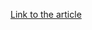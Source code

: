 [Link to the article](https://securityaffairs.com/174696/intelligence/ghostwriter-targets-ukrainian-gov-and-opposition-in-belarus.html)
